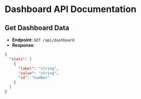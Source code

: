 # Dashboard API Documentation

## Get Dashboard Data
- **Endpoint**: `GET /api/dashboard`
- **Response**:
```json
{
  "stats": [
    {
      "label": "string",
      "value": "string",
      "id": "number"
    }
  ]
}
```